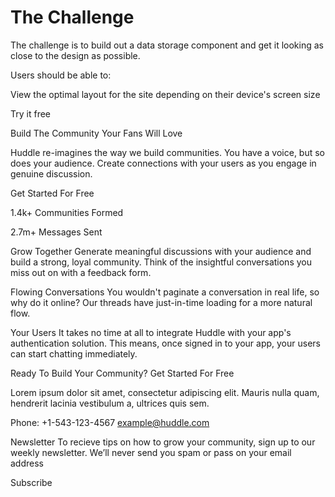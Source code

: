 # The Challenge

The challenge is to build out a data storage component and get it looking as close to the design as possible.

Users should be able to:

View the optimal layout for the site depending on their device's screen size



Try it free

Build The Community Your Fans Will Love

Huddle re-imagines the way we build communities. You have a voice, but so does
your audience. Create connections with your users as you engage in genuine discussion.

Get Started For Free

1.4k+
Communities Formed

2.7m+
Messages Sent

Grow Together
Generate meaningful discussions with your audience and build a strong, loyal community.
Think of the insightful conversations you miss out on with a feedback form.

Flowing Conversations
You wouldn't paginate a conversation in real life, so why do it online? Our threads have
just-in-time loading for a more natural flow.

Your Users
It takes no time at all to integrate Huddle with your app's authentication solution. This means,
once signed in to your app, your users can start chatting immediately.

Ready To Build Your Community?
Get Started For Free

Lorem ipsum dolor sit amet, consectetur adipiscing elit. Mauris nulla quam, hendrerit lacinia
vestibulum a, ultrices quis sem.

Phone: +1-543-123-4567
example@huddle.com

Newsletter
To recieve tips on how to grow your community, sign up to our weekly newsletter. We’ll never
send you spam or pass on your email address

Subscribe